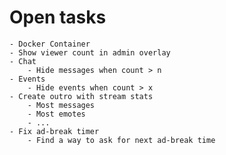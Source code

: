 # Open tasks

    - Docker Container
    - Show viewer count in admin overlay
    - Chat
        - Hide messages when count > n
    - Events
        - Hide events when count > x
    - Create outro with stream stats
        - Most messages
        - Most emotes
        - ...
    - Fix ad-break timer
        - Find a way to ask for next ad-break time
